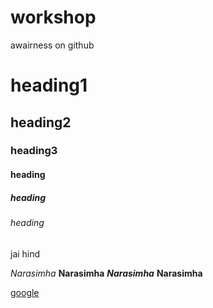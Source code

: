 # workshop
awairness on github
# heading1
## heading2
### heading3
#### heading
##### heading
###### heading
jai hind

*Narasimha*
**Narasimha**
***Narasimha***
******Narasimha******

[google](www.google.com)

